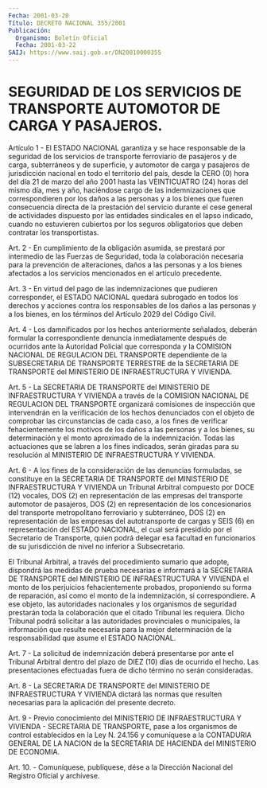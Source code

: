 ```yaml
---
Fecha: 2001-03-20
Título: DECRETO NACIONAL 355/2001
Publicación:
  Organismo: Boletín Oficial
  Fecha: 2001-03-22
SAIJ: https://www.saij.gob.ar/DN20010000355
---
```

# SEGURIDAD DE LOS SERVICIOS DE TRANSPORTE AUTOMOTOR DE CARGA Y PASAJEROS.

<a id="1"></a>
Artículo 1 - El ESTADO NACIONAL garantiza  y  se hace responsable de  la  seguridad  de  los  servicios de transporte ferroviario  de pasajeros y de carga, subterráneos y de superficie, y automotor de carga y pasajeros de jurisdicción  nacional  en  todo el territorio del país, desde la CERO (0) hora del día 21 de marzo  del  año 2001 hasta  las  VEINTICUATRO  (24)  horas  del  mismo  día,  mes y año, haciéndose cargo de las indemnizaciones que correspondieren por los daños  a  las  personas y a los bienes que fueren consecuencia directa de la prestación del servicio  durante  el  cese general de actividades  dispuesto  por las entidades sindicales en  el  lapso indicado, cuando no estuvieren cubiertos por los seguros obligatorios que deben contratar los transportistas.

<a id="2"></a>
Art. 2 - En cumplimiento  de  la  obligación asumida, se prestará por intermedio de las Fuerzas de Seguridad,  toda  la  colaboración necesaria para la prevención de alteraciones, daños a las personas y  a  los  bienes  afectados  a  los  servicios mencionados en  el artículo precedente.

<a id="3"></a>
Art. 3 - En virtud del pago de las indemnizaciones  que  pudieren corresponder, el ESTADO NACIONAL quedará subrogado en todos  los derechos y acciones contra  los  responsables  de  los daños a las personas  y  a los bienes, en los términos del Artículo 2029 del Código Civil.

<a id="4"></a>
Art. 4 - Los damnificados por los hechos anteriormente señalados, deberán  formular    la  correspondiente  denuncia  inmediatamente después de ocurridos ante  la Autoridad Policial que corresponda y la COMISION NACIONAL DE REGULACION DEL TRANSPORTE dependiente de la SUBSECRETARIA  DE  TRANSPORTE    TERRESTRE  de  la  SECRETARIA  DE TRANSPORTE   del  MINISTERIO  DE  INFRAESTRUCTURA  Y  VIVIENDA.

<a id="5"></a>
Art. 5 - La SECRETARIA DE TRANSPORTE del MINISTERIO DE INFRAESTRUCTURA Y VIVIENDA a través  de  la  COMISION  NACIONAL DE REGULACION  DEL TRANSPORTE organizará comisiones de inspección  que intervendrán  en  la  verificación de los hechos denunciados con el objeto de comprobar las circunstancias de cada caso, a los fines de verificar fehacientemente los motivos de los daños a las personas y a  los  bienes, su determinación  y  el  monto  aproximado  de  la indemnización.  Todas  las  actuaciones  que  se labren a los fines indicados,  serán  giradas  para  su  resolución al  MINISTERIO  DE INFRAESTRUCTURA Y VIVIENDA.

<a id="6"></a>
Art.  6  -  A  los  fines  de la consideración  de  las  denuncias formuladas,  se constituye en  la  SECRETARIA  DE  TRANSPORTE  del MINISTERIO DE  INFRAESTRUCTURA  Y  VIVIENDA  un  Tribunal  Arbitral compuesto  por DOCE (12) vocales, DOS (2) en representación de  las empresas del  transporte automotor de pasajeros, DOS (2) en representación de los concesionarios del  transporte  metropolitano ferroviario  y  subterráneo,  DOS  (2)  en  representación  de  las empresas del autotransporte de cargas y SEIS (6) en representación del ESTADO NACIONAL,  el  cual  será presidido por el Secretario de Transporte, quien podrá delegar esa  facultad en funcionarios de su jurisdicción de nivel no inferior a Subsecretario.

El  Tribunal  Arbitral,  a  través  del procedimiento  sumario  que adopte, dispondrá las medidas de prueba necesarias e informará a la SECRETARIA  DE  TRANSPORTE  del MINISTERIO  DE  INFRAESTRUCTURA  Y VIVIENDA  el  monto  de los perjuicios  fehacientemente  probados, proponiendo su forma de  reparación,  así  como  el  monto de la indemnización, si correspondiere.  A  ese  objeto,  las autoridades nacionales  y  los  organismos  de  seguridad  prestarán  toda  la colaboración  que  el citado Tribunal les requiera. Dicho Tribunal podrá solicitar a las  autoridades  provinciales o municipales, la información que resulte necesaria para la mejor determinación de la responsabilidad que asume el ESTADO NACIONAL.

<a id="7"></a>
Art. 7 - La solicitud de indemnización deberá presentarse por ante el Tribunal Arbitral dentro del plazo de DIEZ (10) días de ocurrido el hecho. Las presentaciones efectuadas  fuera de dicho término no serán consideradas.

<a id="8"></a>
Art. 8 - La SECRETARIA DE TRANSPORTE del MINISTERIO DE INFRAESTRUCTURA Y VIVIENDA dictará las normas  que resulten necesarias para la aplicación del presente decreto.

<a id="9"></a>
Art.  9 - Previo conocimiento del MINISTERIO DE INFRAESTRUCTURA  Y VIVIENDA  -  SECRETARIA  DE  TRANSPORTE,  pase a los organismos de control  establecidos  en  la  Ley N. 24.156 y comuníquese  a  la CONTADURIA GENERAL DE LA NACION de la  SECRETARIA  DE  HACIENDA del MINISTERIO DE ECONOMIA.

<a id="10"></a>
Art.  10. - Comuníquese,  publíquese,  dése  a la Dirección Nacional del Registro Oficial y archívese.